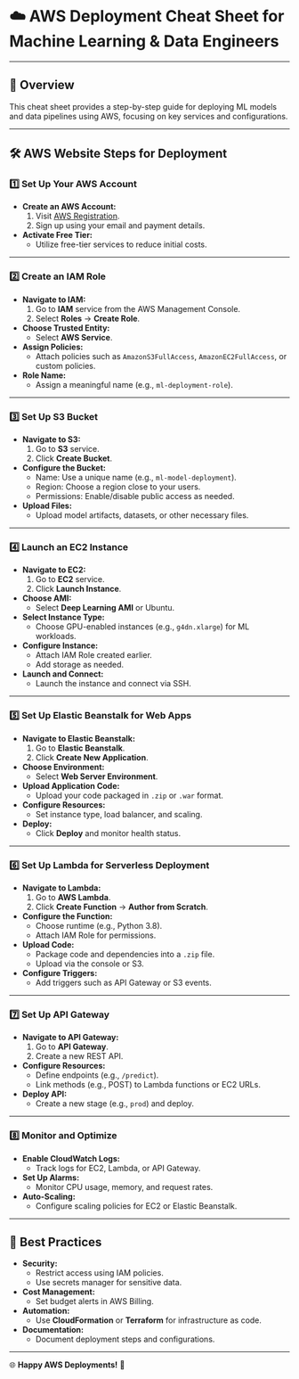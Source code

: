 # ☁️ **AWS Deployment Cheat Sheet for Machine Learning & Data Engineers**

---

## 🎯 **Overview**
This cheat sheet provides a step-by-step guide for deploying ML models and data pipelines using AWS, focusing on key services and configurations.

---

## 🛠 **AWS Website Steps for Deployment**

### 1️⃣ **Set Up Your AWS Account**
- **Create an AWS Account:**
  1. Visit [AWS Registration](https://aws.amazon.com/).
  2. Sign up using your email and payment details.
- **Activate Free Tier:**
  - Utilize free-tier services to reduce initial costs.

---

### 2️⃣ **Create an IAM Role**
- **Navigate to IAM:**
  1. Go to **IAM** service from the AWS Management Console.
  2. Select **Roles** → **Create Role**.
- **Choose Trusted Entity:**
  - Select **AWS Service**.
- **Assign Policies:**
  - Attach policies such as `AmazonS3FullAccess`, `AmazonEC2FullAccess`, or custom policies.
- **Role Name:**
  - Assign a meaningful name (e.g., `ml-deployment-role`).

---

### 3️⃣ **Set Up S3 Bucket**
- **Navigate to S3:**
  1. Go to **S3** service.
  2. Click **Create Bucket**.
- **Configure the Bucket:**
  - Name: Use a unique name (e.g., `ml-model-deployment`).
  - Region: Choose a region close to your users.
  - Permissions: Enable/disable public access as needed.
- **Upload Files:**
  - Upload model artifacts, datasets, or other necessary files.

---

### 4️⃣ **Launch an EC2 Instance**
- **Navigate to EC2:**
  1. Go to **EC2** service.
  2. Click **Launch Instance**.
- **Choose AMI:**
  - Select **Deep Learning AMI** or Ubuntu.
- **Select Instance Type:**
  - Choose GPU-enabled instances (e.g., `g4dn.xlarge`) for ML workloads.
- **Configure Instance:**
  - Attach IAM Role created earlier.
  - Add storage as needed.
- **Launch and Connect:**
  - Launch the instance and connect via SSH.

---

### 5️⃣ **Set Up Elastic Beanstalk for Web Apps**
- **Navigate to Elastic Beanstalk:**
  1. Go to **Elastic Beanstalk**.
  2. Click **Create New Application**.
- **Choose Environment:**
  - Select **Web Server Environment**.
- **Upload Application Code:**
  - Upload your code packaged in `.zip` or `.war` format.
- **Configure Resources:**
  - Set instance type, load balancer, and scaling.
- **Deploy:**
  - Click **Deploy** and monitor health status.

---

### 6️⃣ **Set Up Lambda for Serverless Deployment**
- **Navigate to Lambda:**
  1. Go to **AWS Lambda**.
  2. Click **Create Function** → **Author from Scratch**.
- **Configure the Function:**
  - Choose runtime (e.g., Python 3.8).
  - Attach IAM Role for permissions.
- **Upload Code:**
  - Package code and dependencies into a `.zip` file.
  - Upload via the console or S3.
- **Configure Triggers:**
  - Add triggers such as API Gateway or S3 events.

---

### 7️⃣ **Set Up API Gateway**
- **Navigate to API Gateway:**
  1. Go to **API Gateway**.
  2. Create a new REST API.
- **Configure Resources:**
  - Define endpoints (e.g., `/predict`).
  - Link methods (e.g., POST) to Lambda functions or EC2 URLs.
- **Deploy API:**
  - Create a new stage (e.g., `prod`) and deploy.

---

### 8️⃣ **Monitor and Optimize**
- **Enable CloudWatch Logs:**
  - Track logs for EC2, Lambda, or API Gateway.
- **Set Up Alarms:**
  - Monitor CPU usage, memory, and request rates.
- **Auto-Scaling:**
  - Configure scaling policies for EC2 or Elastic Beanstalk.

---

## 🌟 **Best Practices**
- **Security:**
  - Restrict access using IAM policies.
  - Use secrets manager for sensitive data.
- **Cost Management:**
  - Set budget alerts in AWS Billing.
- **Automation:**
  - Use **CloudFormation** or **Terraform** for infrastructure as code.
- **Documentation:**
  - Document deployment steps and configurations.

---

🌐 **Happy AWS Deployments!** 🚀

